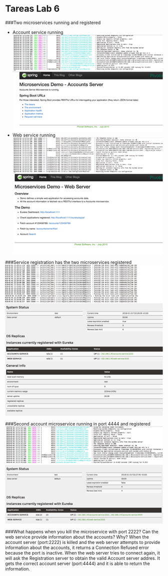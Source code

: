 # Tareas Lab 6

###Two microservices running and registered

* Account service running
![](images/port2222.png)
![](images/accounts_server_web.png)
* Web service running
![](images/webserver.png)
![](images/web_server_web.png)

###Service registration has the two microservices registered
![](images/registration.png)
![](images/1_registered.png)

###Second account microservice running in port 4444 and registered
![](images/port4444.png)
![](images/2_registered.png)

###What happens when you kill the microservice with port 2222? Can the web service provide information about the accounts? Why?
When the account server (port:2222) is killed and the web server attempts to provide information about the accounts, it returns a Connection Refused error because the port is inactive. When the web server tries to connect again, it will ask the Registration server to obtain the valid Account server addres. It gets the correct account server (port:4444) and it is able to return the information.
